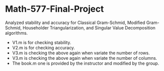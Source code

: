 # Math-577-Final-Project
Analyzed stability and accuracy for Classical Gram-Schmid, Modified Gram-Schmid, Householder Triangularization, and Singular Value Decomposition algorithms.

+ V1.m is for checking stability.
+ V2.m is for checking accuracy.
+ V3.m is checking the above again when variate the number of rows.
+ V3.m is checking the above again when variate the number of columns.
+ The book.m one is provided by the instructor and modified by the group.
